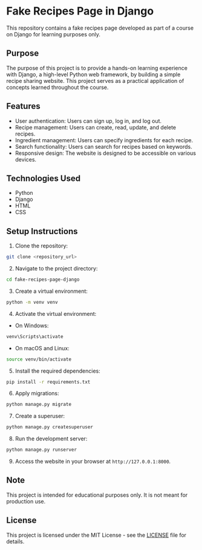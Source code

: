 # Fake Recipes Page in Django

This repository contains a fake recipes page developed as part of a course on Django for learning purposes only.

## Purpose

The purpose of this project is to provide a hands-on learning experience with Django, a high-level Python web framework, by building a simple recipe sharing website. This project serves as a practical application of concepts learned throughout the course.

## Features

- User authentication: Users can sign up, log in, and log out.
- Recipe management: Users can create, read, update, and delete recipes.
- Ingredient management: Users can specify ingredients for each recipe.
- Search functionality: Users can search for recipes based on keywords.
- Responsive design: The website is designed to be accessible on various devices.

## Technologies Used

- Python
- Django
- HTML
- CSS

## Setup Instructions

1. Clone the repository:

```bash
git clone <repository_url>
```

2. Navigate to the project directory:

```bash
cd fake-recipes-page-django
```

3. Create a virtual environment:

```bash
python -m venv venv
```

4. Activate the virtual environment:

- On Windows:

```bash
venv\Scripts\activate
```

- On macOS and Linux:

```bash
source venv/bin/activate
```

5. Install the required dependencies:

```bash
pip install -r requirements.txt
```

6. Apply migrations:

```bash
python manage.py migrate
```

7. Create a superuser:

```bash
python manage.py createsuperuser
```

8. Run the development server:

```bash
python manage.py runserver
```

9. Access the website in your browser at `http://127.0.0.1:8000`.

## Note

This project is intended for educational purposes only. It is not meant for production use.

## License

This project is licensed under the MIT License - see the [LICENSE](LICENSE) file for details.